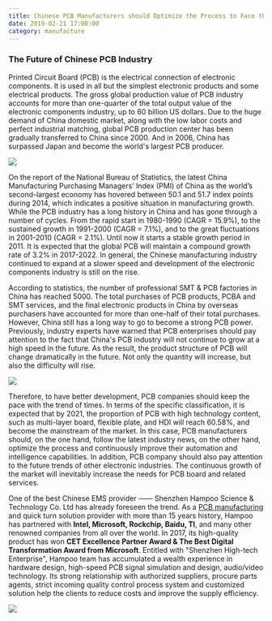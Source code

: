 ```yaml
---
title: Chinese PCB Manufacturers should Optimize the Process to Face the coming Challenge
date: 2019-02-21 17:00:00
category: manufacture
---
```


### The Future of Chinese PCB Industry

Printed Circuit Board (PCB) is the electrical connection of electronic components. It is used in all but the simplest electronic products and some electrical products. The gross global production value of PCB industry accounts for more than one-quarter of the total output value of the electronic components industry, up to 60 billion US dollars. Due to the huge demand of China domestic market, along with the low labor costs and perfect industrial matching, global PCB production center has been gradually transferred to China since 2000. And in 2006, China has surpassed Japan and become the world's largest PCB producer.

![](/images/9.jpg)

On the report of the National Bureau of Statistics, the latest China Manufacturing Purchasing Managers’ Index (PMI) of China as the world’s second-largest economy has hovered between 50.1 and 51.7 index points during 2014, which indicates a positive situation in manufacturing growth. While the PCB industry has a long history in China and has gone through a number of cycles. From the rapid start in 1980-1990 (CAGR = 15.9%), to the sustained growth in 1991-2000 (CAGR = 7.1%), and to the great fluctuations in 2001-2010 (CAGR = 2.1%). Until now it starts a stable growth period in 2011. It is expected that the global PCB will maintain a compound growth rate of 3.2% in 2017-2022. In general, the Chinese manufacturing industry continued to expand at a slower speed and development of the electronic components industry is still on the rise.

<!-- more -->

According to statistics, the number of professional SMT & PCB factories in China has reached 5000. The total purchases of PCB products, PCBA and SMT services, and the final electronic products in China by overseas purchasers have accounted for more than one-half of their total purchases. However, China still has a long way to go to become a strong PCB power. Previously, industry experts have warned that PCB enterprises should pay attention to the fact that China's PCB industry will not continue to grow at a high speed in the future. As the result, the product structure of PCB will change dramatically in the future. Not only the quantity will increase, but also the difficulty will rise. 

![](/images/10.jpg)

Therefore, to have better development, PCB companies should keep the pace with the trend of times. In terms of the specific classification, it is expected that by 2021, the proportion of PCB with high technology content, such as multi-layer board, flexible plate, and HDI will reach 60.58%, and become the mainstream of the market. In this case, PCB manufacturers should, on the one hand, follow the latest industry news, on the other hand, optimize the process and continuously improve their automation and intelligence capabilities. In addition, PCB company should also pay attention to the future trends of other electronic industries. The continuous growth of the market will inevitably increase the needs for PCB board and related services. 

One of the best Chinese EMS provider —— Shenzhen Hampoo Science & Technology Co. Ltd has already foreseen the trend. As a [PCB manufacturing](http://www.hampoo.com/) and quick turn solution provider with more than 15 years history, Hampoo has partnered with **Intel, Microsoft, Rockchip, Baidu, TI**, and many other renowned companies from all over the world. In 2017, its high-quality product has won **CET Excellence Partner Award & The Best Digital Transformation Award from Microsoft**. Entitled with "Shenzhen High-tech Enterprise", Hampoo team has accumulated a wealth experience in hardware design, high-speed PCB signal simulation and design, audio/video technology. Its strong relationship with authorized suppliers, procure parts agents, strict incoming quality control process system and customized solution help the clients to reduce costs and improve the supply efficiency. 

![](/images/11.jpg)